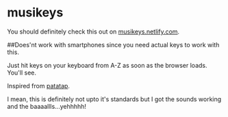 # musikeys

You should definitely check this out on [musikeys.netlify.com](https://musikeys.netlify.com/). 

##Does'nt work with smartphones since you need actual keys to work with this.

Just hit keys on your keyboard from A-Z as soon as the browser loads. You'll see.

Inspired from [patatap](https://patatap.com/).

I mean, this is definitely not upto it's standards but I got the sounds working and the baaaallls...yehhhhh!
